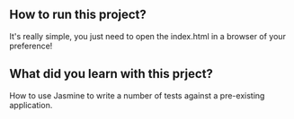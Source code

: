## How to run this project?

It's really simple, you just need to open the index.html in a browser of your preference!

## What did you learn with this prject?

How to use Jasmine to write a number of tests against a pre-existing application.


